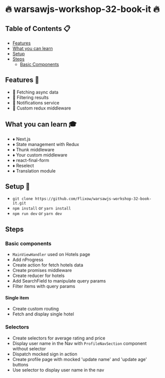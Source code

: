 # :fire: warsawjs-workshop-32-book-it :fire:

## Table of Contents :clipboard:

- [Features](#features)
- [What you can learn](#what-you-can-learn)
- [Setup](#setup)
- [Steps](#steps)
  - [Basic Components](#basic-components)

## Features :speedboat:
* :gem: Fetching async data
* :gem: Filtering results
* :gem: Notifications service
* :gem: Custom redux middleware

## What you can learn :mortar_board:
* :diamonds: Next.js
* :diamonds: State management with Redux
* :diamonds: Thunk middleware
* :diamonds: Your custom middleware
* :diamonds: react-final-form
* :diamonds: Reselect
* :diamonds: Translation module

## Setup :hammer:
* ```git clone https://github.com/Flixow/warsawjs-workshop-32-book-it.git```
* ```npm install``` or ```yarn install```
* ```npm run dev``` or ```yarn dev```

## Steps
### Basic components
* `MainViewHandler` used on Hotels page
* Add nProgress
* Create action for fetch hotels data
* Create promises middleware
* Create reducer for hotels
* Add SearchField to manipulate query params
* Filter items with query params

#### Single item
* Create custom routing
* Fetch and display single hotel

### Selectors
* Create selectors for average rating and price
* Display user name in the Nav with `ProfileNavSection` component without selector
* Dispatch mocked sign in action
* Create profile page with mocked 'update name' and 'update age' buttons
* Use selector to display user name in the nav
